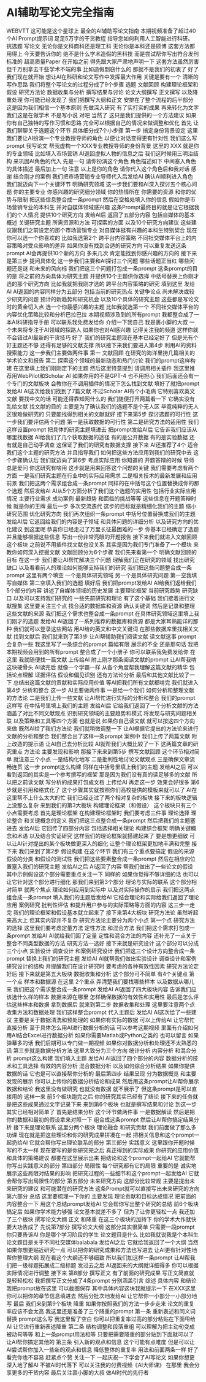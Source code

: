 # AI辅助写论文完全指南

WEBVTT 这可能是这个星球上 最全的AI辅助写论文指南 本期视频准备了超过40个AI Prompt提示词 足足5万字的干货教程 指导您如何利用人工智能进行科研。 挑选题 写论文 无论你是文科商科还是理工科 无论你是本科还是硕博 这套方法都用得上 今天要告诉你的 绝不是什么学术造假的黑科技 而是尝试帮你写出符合发刊标准的 超高质量Paper 在开始之前 得先跟大家严肃地声明一下 这套方法虽然厉害 但千万别拿去干些学术不端的事 比如造假剽窃什么的 那就不是我们的初衷了 好了 我们现在就开始 想让AI在科研和论文写作中发挥最大作用 关键是要有一个 清晰的写作思路 我们将整个写论文的过程分成了9个步骤 选题 文献回顾 构建理论框架和假设 研究方法论 数据收集与分析 撰写结果与讨论 论文大纲撰写 正文撰写 以及降重处理 你可能已经发现了 我们把撰写大纲和正文 安排在了整个流程的后半部分 这是因为我们相信一个基本原则 先做深入研究 有了实打实的成果 再来转化为文字 我们这是在做学术 不是写小说 对吧 当然了 这只是我们提供的一个方法建议 如果你有自己独特的写作习惯和思路 完全可以根据自己的情况来做调整和优化 首先 让我们聊聊关于选题这个环节 具体细分成7个小步骤 第一步 搞定身份背景设定 这里我们要让AI扮演一个专业教授导师的角色 以便让对话变得更有针对性 我们这么写prompt 我写论文 帮我虚构一个XXX专业教授导师的身份背景 这里的 XXX 就是你的专业领域 比如填入市场营销 AI返回虚拟人物的信息之后 我们这时候用三明治结构 来巩固AI角色的代入 先是一句 请你扮演这个角色 角色描述如下 中间塞入角色的具体描述 最后加上一句 注意 以上是你的角色 请你代入这个角色后和我对话 感谢 结合刚才的案例 我们把市场营销专业导师代入后发给AI 确认AI顺利进入角色 我们就迈向下一个关键环节 明确研究领域 这一步我们要和AI深入探讨五个核心问题 你的主要专业 你感兴趣的研究细分领域 你的热情所在 你需要的资源 和你的优势与限制 把这些信息整合成一条prompt 然后在空格处填入你的信息 假如你是市场营销专业的本科生 并对自媒体领域感兴趣 这条Prompt最终目的就是让它根据我们的个人情况 提供10个研究方向 发给AI后 返回了五部分内容 包括自媒体的基本概述 关键研究主题 所需资源和方法 可探索的方面 以及10个研究方向建议 这些建议跟我们之前设定的那个市场营销专业 对自媒体挺有兴趣的本科生特别契合 现在你可以选一个你喜欢的 比如我选第2个 跨平台内容策略 不同社交媒体平台上的内容策略对受众影响的差异 如果你没有找到合适的研究方向 可以重复发送这条prompt AI会再提供10个新的方向 多来几次 肯定能找到你感兴趣的方向的 接下来是第三步 提问具体化 这一步我们主要和AI探讨三个问题 哪些话题正当红 哪些问题还是谜 和未来的风向标 我们把这三个问题打包成一条prompt 这条prompt的目的是 将之前的方向具体为研究主题 并提供10个主题供你选择 中括号替换上你刚才选的那个研究方向 比如我就把我刚才选的 跨平台内容策略的研究 填到这里 发给AI AI返回的内容同样分为五部分 包括当前的研究热点 关键争论点 尚未解决或较少研究的问题 预计的新趋势和研究机会 以及10个具体的研究主题 这些都是写论文时的黄金切入点 选一个你最感兴趣的主题 比如我就选第一个 不同社交媒体平台的内容优化策略比较和分析巴拉巴拉 本期视频涉及到的所有prompt 我都整合成了一本AI科研指导手册 可以联系我免费发给你 介绍一下我自己 我是裹小脚的大叔 一个未来将专注于AI领域的探路人 如果你也对AI感兴趣 记得关注我的频道 这样你就不会错过AI最新的干货技巧 好了 我们的研究主题现在基本已经定好了 但是光有个好主题还不够 还得有足够的文献支撑 所以接下来我们要进入第4步 利用AI的资料搜索能力 这一步我们主要做两件事 第一 文献回顾 在研究的海洋里捞几篇相关的学术论文和报告 第二 探索这个领域的最新动态和热门讨论 我们的prompt这样构建 在这里填上我们刚刚定下的主题 然后这里特意提到 请调用相关插件 我这里推荐用WebPilot和Scholar AI 如果你用的不是GPT-4 也不用担心 我们后面还会有一个专门的文献板块 会教你在不调用插件的情况下怎么找到文献 填好了就把prompt发给AI AI这次给我们找到了7篇文献 不过Scholar AI有个小毛病 它特别喜欢英文文献 要找中文的话 可能还得靠知网什么的 我们随便打开两篇看一下 它确实没有乱给文献 找文献的目的 主要是为了确认我们的选题不是个无人区 毕竟纯粹的无人区很难做研究的 只要能找得到相关的文献就好 接下来第5步 探讨选题的可行性 这一步我们要评估两个问题 第一是获取数据的可行性 第二是研究方法的适用性 我们这样设置prompt 把具体的研究主题填进去 把prompt发给AI后 它告诉我们应该从哪里找数据 AI给我们了几个获取数据的途径 有的是公开数据 有的是实验数据 还有就是自己动手调查 这保证了我们的研究有数据支撑 接下来 AI还推荐了4个 适合我们这个主题的研究方法 并且指导我们 如何把这些方法应用到我们的研究中去 这个步骤确认后 我们就迈向了第6步 考虑实际应用 你知道的 开题答辩的时候 导师总是爱问 你这研究有啥用 这步就是用来回答这个问题的关键 我们需要考虑有两个方面 一是我们研究主题在行业中的实际应用需求 二是相关技术的最新发展和应用前景 我们把这两个需求组合成一条prompt 同样的在中括号这个位置替换成你的那个选题 然后发给AI AI从5个方面分析了我们这个选题的实用性 包括行业实际应用情况 主要行业需求 成功案例 最新趋势 和面临的挑战等等 这些信息在开题答辩时候 就是你的王牌 最后一步 多次交流迭代 这步的目标就是精细化我们的主题 缩小研究范围 优化研究方向 我们再次组织一条prompt 中括号位置替换成我们的主题 发给AI后 它返回给我们的内容是子领域 和具体问题的详细分析 以及研究方向的优化建议 到这里呢 恭喜你已经走过了万里长征最困难的一步 你基本已经确定了选题 并且能够根据这些信息 写出一份非常亮眼的开题报告 接下来我们就进入文献回顾这个板块 之前说不用插件找文献也没关系 其实是因为我们专门准备了一个模块 来教你如何深入挖掘文献 文献回顾分为6个步骤 我们先来看第一个 明确文献回顾的目标 在这一步 我们要让AI帮忙解决三个问题 理解我们正在研究的领域 找出研究缺口 以及看看前人的理论如何能够支持我们的研究 我们把这些问题整合成一条prompt 这里有两个填空 一个是具体研究领域 另一个是具体研究问题 第一空我填写自媒体 第二空填入我们的选题 填好后 我们把prompt发给AI AI给我们返给我们5个部分的内容 讲述了自媒体领域的历史发展 主要理论框架 当前研究趋势 研究缺口 以及可以支持我们研究的 一些先前研究和理论 有了这个基础 我们接着进行文献搜集 这里要关注三个点 找合适的数据库和资源 确认关键词 然后是记录和整理这些文献的来源 我们把这个需求也整合成一条prompt 在具体研究领域这里填上我们刚才的选题 发给AI AI返回了一系列推荐的数据库和资源 都是大家耳熟能详的那种 我们就可以登录这些网站 用AI给的英文和中文关键词 在那些数据库里找相关文献 找到文献后 我们就来到了第3步 让AI帮辅助我们阅读文献 读文献这事 prompt会复杂一些 我这里写了一条综合的prompt 篇幅有限 展示的不全 还是那句话 我把本期视频会用到的所有prompt 整合成了一个小册子 你可以联系我免费发给你 在这里 我就随便找一篇文献 上传给AI 附上刚才那条阅读文献的prompt 让AI帮我啃这块硬骨头 AI读完后 就像一个学霸一样 从各个角度帮我理解这篇文献的精华 包括论点理解 证据评估 假设和偏见识别 还有方法论分析 最后和其他文献比较了一下 总结出这篇文献的贡献和实际应用价值 等AI把我们所有文献都啃完 我们就进入第4步 分析和整合 这一步 AI主要做两件事 一是给一个我们 如何分析和整理文献的方法论 二是我们上传一些文献 让AI帮忙进行实际的分析和整合 我们的prompt这样写 在中括号里填上我们的主题 发给AI后 它给我们返回了一个分析文献的方法 涵盖了对比不同文献观点 识别研究领域的主要趋势和模式 将发现与研究问题相关联 以及策略和工具等四个方面 也就是说 如果你自己读文献 就可以按这四个方向来做 既然AI给了我们方法论 我们就稍微调整一下 让AI根据它提出的方法论来进行文献的分析和整合 我们整合出了这样一条prompt 案例中 我们上传了两篇文献 附上改造的提示语 让AI自己去分析比较 AI就帮我们大概比较了一下 这两篇文章的研究重点 方法论 主要发现和影响 那接下来来到第5步 撰写文献回顾 这个环节相对简单 就注意三个小点 一是结构化地写 二是批判性地讨论文献观点 三是确保文章流畅连贯 这一步 prompt这么构建 同样在中括号里填上我们的主题 发给AI之后 可以看到返回的其实是一个参考撰写的框架 那是因为我们没有真的读足够多的文献 所以把之前读文献 写分析的成果打包成文档 上传给AI 再走这一步 效果会好很多 第6步就是引用和格式化了 这个步骤其实就按照你们高校提供的模板来就可以了 AI在这里帮不上什么太大的忙 我们已经走过了两个相对复杂的板块 接下来的板块逻辑上没那么复杂 来到我们的第3大板块 构建理论框架（和假设） 这个板块只有三个小点需要考虑 首先是理论框架 在构建理论框架时 我们要考虑三件事 理论选择 理论整合 和关键概念的定义 我们把这三点整合成一条prompt 然后把我们的主题塞进去 发给AI后 它回传了四部分内容 包括选择相关理论 构建综合框架 明确关键概念和术语 以及结合实证研究 这样我们的理论框架就搭建起来了 要是想更细致 可以让AI针对提出的某个板块做更深入的细化 让整个理论框架更加地丰满和完整 接下来 我们来到了第2步 假设构建 在这个环节 我们有三个重点要搞定 假设的来源 假设的分类 和假设的测试性 我们把这些要素整合成一条prompt 然后在相应的位置塞入我们的研究主题 发给AI之后 AI返回了内容 帮我们做出了一些论文的假设 其中示例假设这个部分需要重点关注一下 同样的 如果你觉得不够详细的话 也可以让它针对这个部分进行细化 那我们来到第3个部分 理论与实际的联系 这个部分相对简单 就两个焦点 理论如何应用到实际中 以及对实际操作的启示 我们把这两点组合成一条prompt 填入我们的主题后发给AI 它结合理论和实际给我们返回了理论应用 案例研究 批判性评估 和提升用户参与的实际策略等方面的内容 这三步一走完 我们的理论框架和假设基本就立起来了 接下来第4大板块 研究方法论 虽然听起来高大上 但其实内容并不复杂 研究方法论主要分为两个小点 第一个点 研究方法的选择 这里我们要考虑定量方法 定性方法 和混合方法 我们把这个需求打包成一条prompt 发给AI AI就给我们回了定量 定性和混合方法的内容 还补充了一点关于整合不同类型数据的方法 研究方法一选好 接下来就是研究设计 这个部分可以分成三个小点 实验设计 调查设计 和案例研究设计 我们把这三个设计方向整合成一条prompt 替换上我们的研究主题 发给AI AI就帮我们做出实验设计 调查设计和案例研究设计的结构 并提醒我们在设计研究时 要考虑的各种有效性因素 研究方法论定好后 接下来就是第五大板块 数据收集和分析 这个部分可不简单 有4个关键点 第一个点 样本和数据源 在这里 2个重点 弄清楚我们要找哪些样本 以及数据从哪儿来 我们把这个需求整合成一条prompt 发给AI AI返回了四大板块内容 告诉我们应该选什么样的样本 数据来源在哪里 怎样确保数据的有效性和实用性 最后是怎么评估这些样本和数据 拿到数据后 就来到第二步 数据收集和处理 这里要注意两个点 收集方法和数据处理 我们这样整合prompt 代入主题后 发给AI AI这次给了一些建议 主要是关于数据清洗和预处理的 如果你有实际的数据 可以上传给AI 让它帮忙直接分析 至于具体怎么用AI进行数据分析的话 可以参考这期视频 里面有介绍如何用AI结合Excel进行数据分析 如果你需要Matlab或Python之类的 也可以留言 如果弹幕多的话 我们后期可以专门做一期视频 如果你对数据分析和处理还不太熟悉的话 第三步就是数据分析方法 这里大致分为三个方向 统计分析 内容分析 和混合分析 prompt这么构建 我们填入主题 发给AI AI返回了四个部分的内容 数据分析的技术和工具选择 有效的内容分析 混合数据分析 以及如何综合分析结果 如果你提供数据的话 它也是可以直接帮你分析的 最后第四步 结果呈现 分为数据概览 和主要发现的展示 你可以上传你的数据分析结论和成果 然后用这条prompt让AI帮你展示数据和结论 我这里没有做研究 也就没有数据 就不展示了 但这条prompt是可以直接用的 这样一来 前5个板块跑完之后 你的研究其实已经有了结论 接下来的任务就是把这些成果通过文字记录下来 来到第6个板块 也就是撰写结果和讨论 到这一步 其实已经相对简单了 首先是结果分析 这个环节做两件事 一是数据解读 然后是把你的数据和最初的假设拿来对照一下 组合成这条prompt 然后让AI帮你搞定结果分析 接下来是理论联系 这里分两个板块 理论融合 和研究贡献 我们前面做了那么多功课 现在就是把这些理论和你的研究成果拼凑在一起 把相关信息和这个prompt一起扔给AI 它就会帮你写出理论联系的部分 第三部分 实践意义 这里跟你开题时候写的不太一样 现在要写的是你研究完之后 真正得到的实际成果 你研究的应用价值和具体的策略建议 都要在这里展示出来 把结论和这个prompt一起给AI 它就能帮你写出实践意义的部分 第四部分 局限性 每个研究都有它的局限 重要的是 诚实地展示这些局限对结果的影响 把研究过程的一些细节和这个prompt一起发给AI 它就会帮你写出局限性的部分 第五部分 未来研究方向 这部分比较常规 主要是提出未来研究的建议 和可能潜在的研究方法 这条Prompt就可以直接写出未来研究的方向 第六部分 总结 这里要梳理一下你的 主要发现 理论贡献和目标达成情况 把前面的内容整合一下 用这个总结prompt发给AI 它会帮你写出整个研究的总结 前6个板块搞定后 如果你学术能力够强 论文基本就差不多了 但为了让你更轻松一点 我还加了三个板块 撰写论文大纲 正文 和降重 在这三个板块的加持下 你的学术大作就快要大功告成了 先说第7部分 撰写论文大纲 这部分其实很简单 只需要一段prompt 你只要告诉AI 你是哪个学习阶段的学生 论文题目是什么 比如我就说我是个本科生 论文题目是关于不同社交媒体balabala 发给AI之后 它就给我返回了一个大纲 当然 如果你想更贴近研究一点 可以把你的研究成果和方法也写进去 让AI更有针对性地帮你整理大纲 现在看这个大纲还不够细致 所以我们加这样一条prompt 让AI帮我们把一级标题拓展成二级标题 发过去之后 AI返回来的大纲就详细得多 你可以根据实际情况进行调整 接下来 第8部分 撰写正文 有了前面的研究成果 写正文简直就是轻轻松松 我把撰写正文分成了4条prompt 分别涵盖引言 综述 具体内容 和结论 我把prompt放在这里 可以截图保存 其中具体内容这块我就提示一下 在XXX这里 你可以把你的章节信息填进去 然后分批次地发给AI 让它帮你一小部分一小部分地写 最后 我们来到第9个板块 降重 如果你按照我们的方法一步步走来 论文的重复率应该不会太高 我这里还是准备了三个降重的prompt 第一条 重新表述和同义词替换 prompt这么写 我这里留了空白 你可以把重复率过高的部分粘贴在下面甩给AI 让它进行重新表述降重 第二条 结构调整和段落重组 可以理解为把主动句变成被动句等等 和上一条prompt用法相等 只要把需要降重的部分贴到下面就可以了 让AI帮你搞定其他的 第三条 引入新的观点和信息 这个可能有点难度 但是可以让AI尝试帮你加入一些新的观点和信息 降低整体的重复率 用法和前面两条一样 好了 看完你也不容易 赶紧点个赞 关注一下 一起庆祝一下学会了AI写论文 如果你想更深入地了解AI 不被AI时代落下 可以关注我的付费视频《AI大师课》 在那里 我会分享更多的干货内容 最后关注裹小脚的大叔 做AI时代的先行者